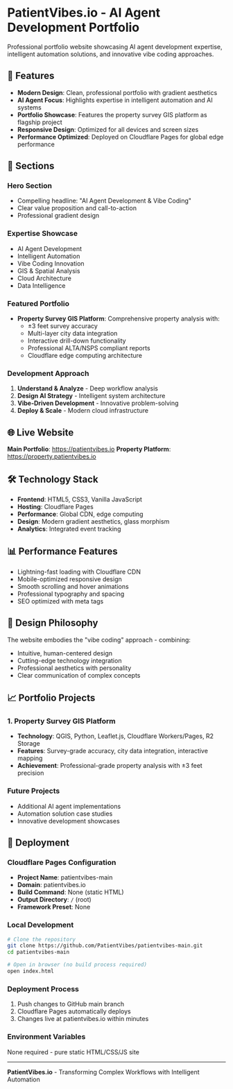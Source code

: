 # PatientVibes.io - AI Agent Development Portfolio

Professional portfolio website showcasing AI agent development expertise, intelligent automation solutions, and innovative vibe coding approaches.

## 🚀 Features

- **Modern Design**: Clean, professional portfolio with gradient aesthetics
- **AI Agent Focus**: Highlights expertise in intelligent automation and AI systems
- **Portfolio Showcase**: Features the property survey GIS platform as flagship project
- **Responsive Design**: Optimized for all devices and screen sizes
- **Performance Optimized**: Deployed on Cloudflare Pages for global edge performance

## 🎯 Sections

### Hero Section
- Compelling headline: "AI Agent Development & Vibe Coding"
- Clear value proposition and call-to-action
- Professional gradient design

### Expertise Showcase
- AI Agent Development
- Intelligent Automation  
- Vibe Coding Innovation
- GIS & Spatial Analysis
- Cloud Architecture
- Data Intelligence

### Featured Portfolio
- **Property Survey GIS Platform**: Comprehensive property analysis with:
  - ±3 feet survey accuracy
  - Multi-layer city data integration
  - Interactive drill-down functionality
  - Professional ALTA/NSPS compliant reports
  - Cloudflare edge computing architecture

### Development Approach
1. **Understand & Analyze** - Deep workflow analysis
2. **Design AI Strategy** - Intelligent system architecture
3. **Vibe-Driven Development** - Innovative problem-solving
4. **Deploy & Scale** - Modern cloud infrastructure

## 🌐 Live Website

**Main Portfolio**: https://patientvibes.io
**Property Platform**: https://property.patientvibes.io

## 🛠️ Technology Stack

- **Frontend**: HTML5, CSS3, Vanilla JavaScript
- **Hosting**: Cloudflare Pages
- **Performance**: Global CDN, edge computing
- **Design**: Modern gradient aesthetics, glass morphism
- **Analytics**: Integrated event tracking

## 📊 Performance Features

- Lightning-fast loading with Cloudflare CDN
- Mobile-optimized responsive design
- Smooth scrolling and hover animations
- Professional typography and spacing
- SEO optimized with meta tags

## 🎨 Design Philosophy

The website embodies the "vibe coding" approach - combining:
- Intuitive, human-centered design
- Cutting-edge technology integration
- Professional aesthetics with personality
- Clear communication of complex concepts

## 📈 Portfolio Projects

### 1. Property Survey GIS Platform
- **Technology**: QGIS, Python, Leaflet.js, Cloudflare Workers/Pages, R2 Storage
- **Features**: Survey-grade accuracy, city data integration, interactive mapping
- **Achievement**: Professional-grade property analysis with ±3 feet precision

### Future Projects
- Additional AI agent implementations
- Automation solution case studies
- Innovative development showcases

## 🚀 Deployment

### Cloudflare Pages Configuration
- **Project Name**: patientvibes-main
- **Domain**: patientvibes.io
- **Build Command**: None (static HTML)
- **Output Directory**: `/` (root)
- **Framework Preset**: None

### Local Development
```bash
# Clone the repository
git clone https://github.com/PatientVibes/patientvibes-main.git
cd patientvibes-main

# Open in browser (no build process required)
open index.html
```

### Deployment Process
1. Push changes to GitHub main branch
2. Cloudflare Pages automatically deploys
3. Changes live at patientvibes.io within minutes

### Environment Variables
None required - pure static HTML/CSS/JS site

---

**PatientVibes.io** - Transforming Complex Workflows with Intelligent Automation